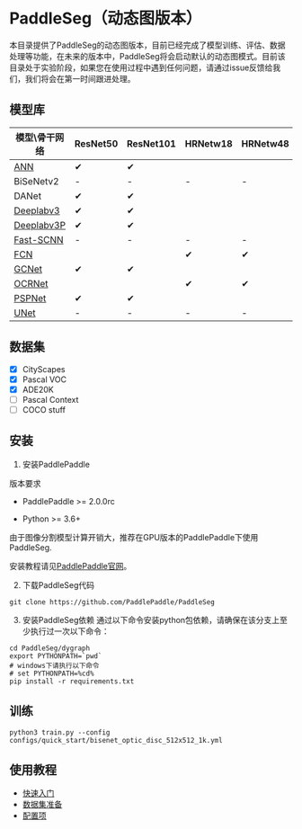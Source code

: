 # PaddleSeg（动态图版本）

本目录提供了PaddleSeg的动态图版本，目前已经完成了模型训练、评估、数据处理等功能，在未来的版本中，PaddleSeg将会启动默认的动态图模式。目前该目录处于实验阶段，如果您在使用过程中遇到任何问题，请通过issue反馈给我们，我们将会在第一时间跟进处理。

## 模型库

|模型\骨干网络|ResNet50|ResNet101|HRNetw18|HRNetw48|
|-|-|-|-|-|
|[ANN](./configs/ann)|✔|✔|||
|BiSeNetv2|-|-|-|-|
|DANet|✔|✔|||
|[Deeplabv3](./configs/deeplabv3)|✔|✔|||
|[Deeplabv3P](./configs/deeplabv3p)|✔|✔|||
|[Fast-SCNN](./configs/fastscnn)|-|-|-|-|
|[FCN](./configs/fcn)|||✔|✔|
|[GCNet](./configs/gcnet)|✔|✔|||
|[OCRNet](./configs/ocrnet/)|||✔|✔|
|[PSPNet](./configs/pspnet)|✔|✔|||
|[UNet](./configs/unet)|-|-|-|-|

## 数据集

- [x] CityScapes
- [x] Pascal VOC
- [x] ADE20K
- [ ] Pascal Context
- [ ] COCO stuff

## 安装

1. 安装PaddlePaddle

版本要求

* PaddlePaddle >= 2.0.0rc

* Python >= 3.6+

由于图像分割模型计算开销大，推荐在GPU版本的PaddlePaddle下使用PaddleSeg.


安装教程请见[PaddlePaddle官网](https://www.paddlepaddle.org.cn/documentation/docs/zh/2.0-beta/install/index_cn.html)。


2. 下载PaddleSeg代码
```shell
git clone https://github.com/PaddlePaddle/PaddleSeg
```

3. 安装PaddleSeg依赖
通过以下命令安装python包依赖，请确保在该分支上至少执行过一次以下命令：


```
cd PaddleSeg/dygraph
export PYTHONPATH=`pwd`
# windows下请执行以下命令
# set PYTHONPATH=%cd%
pip install -r requirements.txt
```

## 训练
```
python3 train.py --config configs/quick_start/bisenet_optic_disc_512x512_1k.yml
```

## 使用教程

* [快速入门](./docs/quick_start.md)
* [数据集准备](./docs/data_prepare.md)
* [配置项](./configs/)
